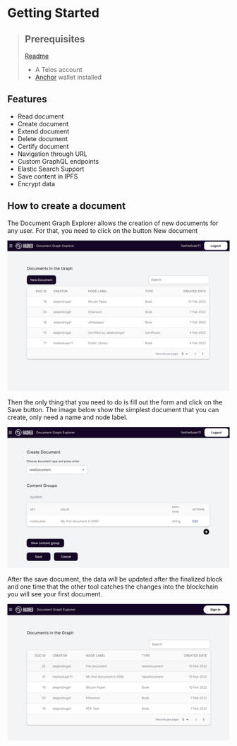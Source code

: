 # Getting Started
> ## Prerequisites
> [Readme](https://dge.hashed.systems/explore?document_id=0&endpoint=https%3A%2F%2Fhashed.systems%2Falpha-dg-mainnet%2Fgraphql)
> * A Telos account
> * [Anchor](https://greymass.com/en/anchor/)  wallet installed

## Features
* Read document 
* Create document
* Extend document
* Delete document
* Certify document
* Navigation through URL
* Custom GraphQL endpoints
* Elastic Search Support
* Save content in IPFS
* Encrypt data

## How to create a document
The Document Graph Explorer allows the creation of new documents for any user. For that, you need to click on the button New document


![New document example](./images/newDocument.png)

Then the only thing that you need to do is fill out the form and click on the Save button. The image below show the simplest document that you can create, only need a name and node label.


![Create form example](./images/createForm.png)

After the save document, the data will be updated after the finalized block and one time that the other tool catches the changes into the blockchain you will see your first document.


![Success example](./images/creatingSuccess.png)


